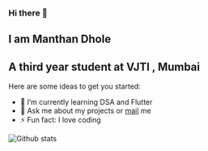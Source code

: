### Hi there 👋  
## I am Manthan Dhole 
## A third year student at VJTI , Mumbai
Here are some ideas to get you started:

- 🌱 I’m currently learning DSA and Flutter
- 💬 Ask me about my projects or [mail](indiakamanthan@gmail.com)   me
- ⚡ Fun fact: I love coding
 
![Github stats](https://github-readme-stats.vercel.app/api?username=yourGithubUsername)
